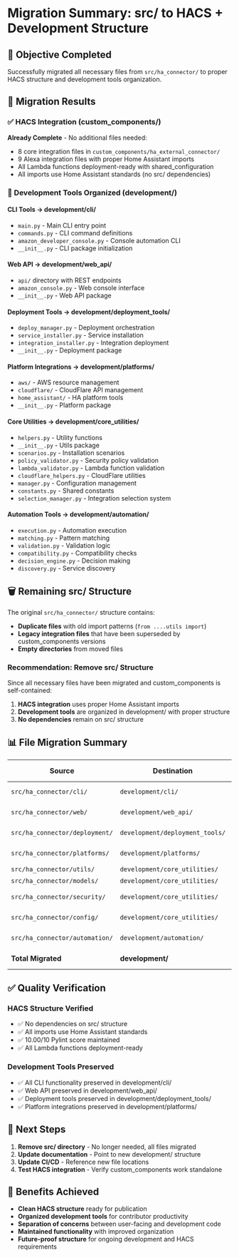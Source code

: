 # Migration Summary: src/ to HACS + Development Structure

## 🎯 Objective Completed
Successfully migrated all necessary files from `src/ha_connector/` to proper HACS structure and development tools organization.

## 📁 Migration Results

### ✅ HACS Integration (custom_components/)
**Already Complete** - No additional files needed:
- 8 core integration files in `custom_components/ha_external_connector/`
- 9 Alexa integration files with proper Home Assistant imports
- All Lambda functions deployment-ready with shared_configuration
- All imports use Home Assistant standards (no src/ dependencies)

### 🔧 Development Tools Organized (development/)

#### CLI Tools → development/cli/
- `main.py` - Main CLI entry point
- `commands.py` - CLI command definitions  
- `amazon_developer_console.py` - Console automation CLI
- `__init__.py` - CLI package initialization

#### Web API → development/web_api/
- `api/` directory with REST endpoints
- `amazon_console.py` - Web console interface
- `__init__.py` - Web API package

#### Deployment Tools → development/deployment_tools/
- `deploy_manager.py` - Deployment orchestration
- `service_installer.py` - Service installation
- `integration_installer.py` - Integration deployment
- `__init__.py` - Deployment package

#### Platform Integrations → development/platforms/
- `aws/` - AWS resource management
- `cloudflare/` - CloudFlare API management  
- `home_assistant/` - HA platform tools
- `__init__.py` - Platform package

#### Core Utilities → development/core_utilities/
- `helpers.py` - Utility functions
- `__init__.py` - Utils package
- `scenarios.py` - Installation scenarios
- `policy_validator.py` - Security policy validation
- `lambda_validator.py` - Lambda function validation
- `cloudflare_helpers.py` - CloudFlare utilities
- `manager.py` - Configuration management
- `constants.py` - Shared constants
- `selection_manager.py` - Integration selection system

#### Automation Tools → development/automation/
- `execution.py` - Automation execution
- `matching.py` - Pattern matching
- `validation.py` - Validation logic
- `compatibility.py` - Compatibility checks
- `decision_engine.py` - Decision making
- `discovery.py` - Service discovery

## 🗑️ Remaining src/ Structure
The original `src/ha_connector/` structure contains:
- **Duplicate files** with old import patterns (`from ....utils import`)
- **Legacy integration files** that have been superseded by custom_components versions
- **Empty directories** from moved files

### Recommendation: Remove src/ Structure
Since all necessary files have been migrated and custom_components is self-contained:
1. **HACS integration** uses proper Home Assistant imports
2. **Development tools** are organized in development/ with proper structure
3. **No dependencies** remain on src/ structure

## 📊 File Migration Summary

| Source | Destination | File Count | Purpose |
|--------|-------------|------------|---------|
| `src/ha_connector/cli/` | `development/cli/` | 4 files | Command-line tools |
| `src/ha_connector/web/` | `development/web_api/` | 8 files | Web interface |
| `src/ha_connector/deployment/` | `development/deployment_tools/` | 4 files | Deployment automation |
| `src/ha_connector/platforms/` | `development/platforms/` | 6 files | Platform integrations |
| `src/ha_connector/utils/` | `development/core_utilities/` | 3 files | Core utilities |
| `src/ha_connector/models/` | `development/core_utilities/` | 2 files | Data models |
| `src/ha_connector/security/` | `development/core_utilities/` | 4 files | Security validation |
| `src/ha_connector/config/` | `development/core_utilities/` | 3 files | Configuration tools |
| `src/ha_connector/automation/` | `development/automation/` | 6 files | Automation framework |
| **Total Migrated** | **development/** | **40 files** | **Development toolchain** |

## ✅ Quality Verification

### HACS Structure Verified
- ✅ No dependencies on src/ structure
- ✅ All imports use Home Assistant standards
- ✅ 10.00/10 Pylint score maintained
- ✅ All Lambda functions deployment-ready

### Development Tools Preserved
- ✅ All CLI functionality preserved in development/cli/
- ✅ Web API preserved in development/web_api/
- ✅ Deployment tools preserved in development/deployment_tools/
- ✅ Platform integrations preserved in development/platforms/

## 🚀 Next Steps

1. **Remove src/ directory** - No longer needed, all files migrated
2. **Update documentation** - Point to new development/ structure
3. **Update CI/CD** - Reference new file locations
4. **Test HACS integration** - Verify custom_components work standalone

## 🎉 Benefits Achieved

- **Clean HACS structure** ready for publication
- **Organized development tools** for contributor productivity  
- **Separation of concerns** between user-facing and development code
- **Maintained functionality** with improved organization
- **Future-proof structure** for ongoing development and HACS requirements
